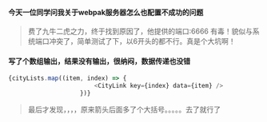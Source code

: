 #### 今天一位同学问我关于webpak服务器怎么也配置不成功的问题
> 费了九牛二虎之力，终于找到原因了，他提供的端口:6666 有毒！貌似与系统端口冲突了，简单测试了下，以6开头的都不行。真是个大坑啊！

#### 写了个数组输出，结果没有输出，很纳闷，数据传递也没错
```js
{cityLists.map((item, index) => {
						<CityLink key={index} data={item} />
					})}
```
> 最后才发现，，，，原来箭头后面多了个大括号。。。。。去了就行了
